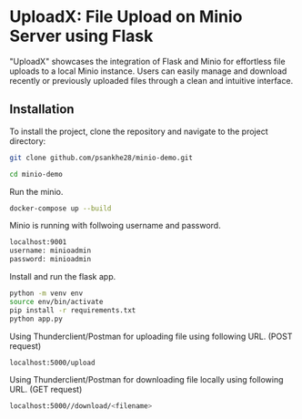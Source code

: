 # UploadX: File Upload on Minio Server using Flask

"UploadX" showcases the integration of Flask and Minio for effortless file uploads to a local Minio instance. Users can easily manage and download recently or previously uploaded files through a clean and intuitive interface. 

## Installation

To install the project, clone the repository and navigate to the project directory:
```bash
git clone github.com/psankhe28/minio-demo.git

cd minio-demo
```
    
Run the minio.

```bash
docker-compose up --build
```
Minio is running with follwoing username and password.
```bash
localhost:9001
username: minioadmin
password: minioadmin
```

Install and run the flask app. 
```bash
python -m venv env
source env/bin/activate
pip install -r requirements.txt
python app.py
```

Using Thunderclient/Postman for uploading file using following URL.
(POST request)
```bash
localhost:5000/upload
```

Using Thunderclient/Postman for downloading file locally using following URL.
(GET request)

```bash
localhost:5000//download/<filename>
```
